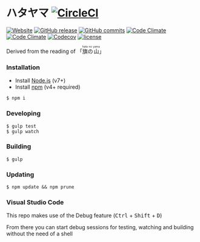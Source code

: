 # ハタヤマ [![CircleCI](https://circleci.com/gh/wopian/hatayama/tree/master.svg?style=svg&circle-token=6efd1e4aa42d920a90e3d86330d77293424d6800)](https://circleci.com/gh/wopian/hatayama/tree/master)

[![Website](https://img.shields.io/website-up-down-green-red/https/hatayama.wopian.me.svg)](//hatayama.wopian.me)
[![GitHub release](https://img.shields.io/github/release/wopian/hatayama.svg)](../../wopian/hatayama/releases)
[![GitHub commits](https://img.shields.io/github/commits-since/wopian/hatayama/v0.0.2.svg)](../../wopian/hatayama/releases)
[![Code Climate](https://img.shields.io/codeclimate/github/wopian/hatayama.svg)](//codeclimate.com/github/wopian/hatayama)
[![Code Climate](https://img.shields.io/codeclimate/issues/github/wopian/hatayama.svg)](//codeclimate.com/github/wopian/hatayama/issues)
[![Codecov](https://img.shields.io/codecov/c/github/wopian/hatayama.svg)](//codecov.io/gh/wopian/hatayama)
[![license](https://img.shields.io/github/license/wopian/hatayama.svg)](LICENSE.md)

Derived from the reading of 「<ruby>旗<rt>hata</rt>の<rt>no</rt>山<rt>yama</rt></ruby>」

### Installation

- Install  [Node.js](https://nodejs.org/en/) (v7+)
- Install [npm](https://www.npmjs.com/) (v4+ required)

```
$ npm i
```

### Developing
```
$ gulp test 
$ gulp watch
```

### Building
```
$ gulp
```

### Updating
```
$ npm update && npm prune
```

### Visual Studio Code
This repo makes use of the Debug feature (<kbd>Ctrl</kbd> + <kbd>Shift</kbd> + <kbd>D</kbd>)

From there you can start debug sessions for testing, watching and building without the need of a shell

